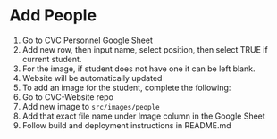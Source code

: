 # Add People

1. Go to CVC Personnel Google Sheet
2. Add new row, then input name, select position, then select TRUE if current student.
3. For the image, if student does not have one it can be left blank. 
4. Website will be automatically updated
5. To add an image for the student, complete the following:
6. Go to CVC-Website repo
7. Add new image to `src/images/people`
8. Add that exact file name under Image column in the Google Sheet
9. Follow build and deployment instructions in README.md
